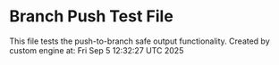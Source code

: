# Branch Push Test File
This file tests the push-to-branch safe output functionality.
Created by custom engine at: Fri Sep  5 12:32:27 UTC 2025
